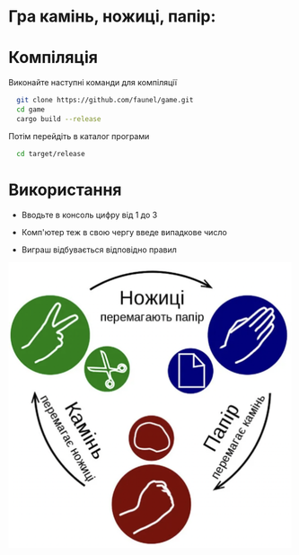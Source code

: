  
# Гра  камінь, ножиці, папір:

# Компіляція
Виконайте наступні команди для компіляції

~~~bash  
  git clone https://github.com/faunel/game.git
  cd game
  cargo build --release
~~~

Потім перейдіть в каталог програми
~~~bash 
  cd target/release
~~~

# Використання

- Вводьте в консоль цифру від 1 до 3

- Комп'ютер теж в свою чергу введе випадкове число

- Виграш відбувається відповідно правил

![Правила](https://github.com/faunel/game/blob/master/img/rules.png)